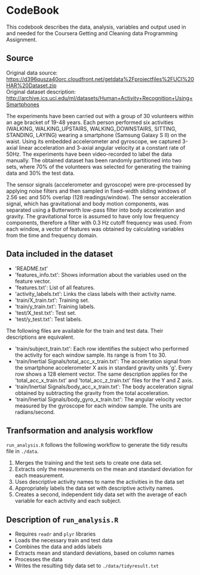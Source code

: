 # CodeBook
This codebook describes the data, analysis, variables and output used in and needed for the Coursera Getting and Cleaning data Programming Assignment.   

## Source
Original data source: https://d396qusza40orc.cloudfront.net/getdata%2Fprojectfiles%2FUCI%20HAR%20Dataset.zip  
Original dataset description: http://archive.ics.uci.edu/ml/datasets/Human+Activity+Recognition+Using+Smartphones  
  
The experiments have been carried out with a group of 30 volunteers within an age bracket of 19-48 years. Each person performed six activities (WALKING, WALKING_UPSTAIRS, WALKING_DOWNSTAIRS, SITTING, STANDING, LAYING) wearing a smartphone (Samsung Galaxy S II) on the waist. Using its embedded accelerometer and gyroscope, we captured 3-axial linear acceleration and 3-axial angular velocity at a constant rate of 50Hz. The experiments have been video-recorded to label the data manually. The obtained dataset has been randomly partitioned into two sets, where 70% of the volunteers was selected for generating the training data and 30% the test data.  
  
The sensor signals (accelerometer and gyroscope) were pre-processed by applying noise filters and then sampled in fixed-width sliding windows of 2.56 sec and 50% overlap (128 readings/window). The sensor acceleration signal, which has gravitational and body motion components, was separated using a Butterworth low-pass filter into body acceleration and gravity. The gravitational force is assumed to have only low frequency components, therefore a filter with 0.3 Hz cutoff frequency was used. From each window, a vector of features was obtained by calculating variables from the time and frequency domain.  
  
## Data included in the dataset
- 'README.txt'  
- 'features_info.txt': Shows information about the variables used on the feature vector.  
- 'features.txt': List of all features.  
- 'activity_labels.txt': Links the class labels with their activity name.  
- 'train/X_train.txt': Training set.  
- 'train/y_train.txt': Training labels.  
- 'test/X_test.txt': Test set.  
- 'test/y_test.txt': Test labels.  

The following files are available for the train and test data. Their descriptions are equivalent.  

- 'train/subject_train.txt': Each row identifies the subject who performed the activity for each window sample. Its range is from 1 to 30.  
- 'train/Inertial Signals/total_acc_x_train.txt': The acceleration signal from the smartphone accelerometer X axis in standard gravity units 'g'. Every row shows a 128 element vector. The same description applies for the 'total_acc_x_train.txt' and 'total_acc_z_train.txt' files for the Y and Z axis.  
- 'train/Inertial Signals/body_acc_x_train.txt': The body acceleration signal obtained by subtracting the gravity from the total acceleration.  
- 'train/Inertial Signals/body_gyro_x_train.txt': The angular velocity vector measured by the gyroscope for each window sample. The units are radians/second.  

## Tranfsormation and analysis workflow

`run_analysis.R` follows the following workflow to generate the tidy results file in `./data`.

1. Merges the training and the test sets to create one data set.
2. Extracts only the measurements on the mean and standard deviation for each measurement.
3. Uses descriptive activity names to name the activities in the data set
4. Appropriately labels the data set with descriptive activity names.
5. Creates a second, independent tidy data set with the average of each variable for each activity and each subject.

## Description of `run_analysis.R`  
* Requires `readr` and `plyr` libraries  
* Loads the necessary train and test data
* Combines the data and adds labels
* Extracts mean and standard deviations, based on column names
* Processes the data
* Writes the resulting tidy data set to `./data/tidyresult.txt`
